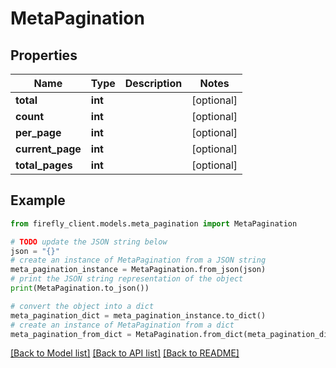 # MetaPagination


## Properties

Name | Type | Description | Notes
------------ | ------------- | ------------- | -------------
**total** | **int** |  | [optional] 
**count** | **int** |  | [optional] 
**per_page** | **int** |  | [optional] 
**current_page** | **int** |  | [optional] 
**total_pages** | **int** |  | [optional] 

## Example

```python
from firefly_client.models.meta_pagination import MetaPagination

# TODO update the JSON string below
json = "{}"
# create an instance of MetaPagination from a JSON string
meta_pagination_instance = MetaPagination.from_json(json)
# print the JSON string representation of the object
print(MetaPagination.to_json())

# convert the object into a dict
meta_pagination_dict = meta_pagination_instance.to_dict()
# create an instance of MetaPagination from a dict
meta_pagination_from_dict = MetaPagination.from_dict(meta_pagination_dict)
```
[[Back to Model list]](../README.md#documentation-for-models) [[Back to API list]](../README.md#documentation-for-api-endpoints) [[Back to README]](../README.md)


